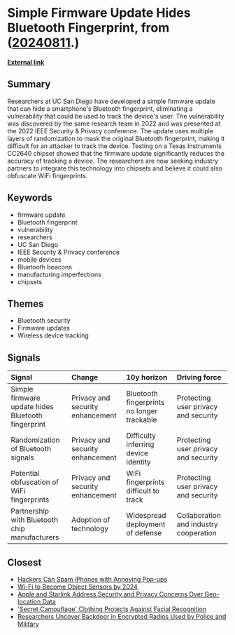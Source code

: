 # __Simple Firmware Update Hides Bluetooth Fingerprint__, from ([20240811](https://kghosh.substack.com/p/20240811).)

__[External link](https://today.ucsd.edu/story/a-simple-firmware-update-completely-hides-a-devices-bluetooth-fingerprint)__



## Summary

Researchers at UC San Diego have developed a simple firmware update that can hide a smartphone's Bluetooth fingerprint, eliminating a vulnerability that could be used to track the device's user. The vulnerability was discovered by the same research team in 2022 and was presented at the 2022 IEEE Security & Privacy conference. The update uses multiple layers of randomization to mask the original Bluetooth fingerprint, making it difficult for an attacker to track the device. Testing on a Texas Instruments CC2640 chipset showed that the firmware update significantly reduces the accuracy of tracking a device. The researchers are now seeking industry partners to integrate this technology into chipsets and believe it could also obfuscate WiFi fingerprints.

## Keywords

* firmware update
* Bluetooth fingerprint
* vulnerability
* researchers
* UC San Diego
* IEEE Security & Privacy conference
* mobile devices
* Bluetooth beacons
* manufacturing imperfections
* chipsets

## Themes

* Bluetooth security
* Firmware updates
* Wireless device tracking

## Signals

| Signal                                             | Change                           | 10y horizon                                | Driving force                          |
|:---------------------------------------------------|:---------------------------------|:-------------------------------------------|:---------------------------------------|
| Simple firmware update hides Bluetooth fingerprint | Privacy and security enhancement | Bluetooth fingerprints no longer trackable | Protecting user privacy and security   |
| Randomization of Bluetooth signals                 | Privacy and security enhancement | Difficulty inferring device identity       | Protecting user privacy and security   |
| Potential obfuscation of WiFi fingerprints         | Privacy and security enhancement | WiFi fingerprints difficult to track       | Protecting user privacy and security   |
| Partnership with Bluetooth chip manufacturers      | Adoption of technology           | Widespread deployment of defense           | Collaboration and industry cooperation |

## Closest

* [Hackers Can Spam iPhones with Annoying Pop-ups](a94bc00d909eee777b372b65a0eedda5)
* [Wi-Fi to Become Object Sensors by 2024](4171db6b2f6aee191a7eb30c335dcf21)
* [Apple and Starlink Address Security and Privacy Concerns Over Geo-location Data](9aeb3f6e38d687e4c1a4d696c31e54df)
* ['Secret Camouflage' Clothing Protects Against Facial Recognition](281fd0758b55c5d94dbc4a181e043f2c)
* [Researchers Uncover Backdoor in Encrypted Radios Used by Police and Military](841546c0efc4c82f0aabc545a47a09e1)